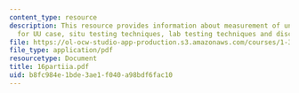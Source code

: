 ```yaml
---
content_type: resource
description: This resource provides information about measurement of undrained strength
  for UU case, situ testing techniques, lab testing techniques and discussion.
file: https://ol-ocw-studio-app-production.s3.amazonaws.com/courses/1-322-soil-behavior-spring-2005/b8fc984e1bde3ae1f040a98bdf6fac10_16partiia.pdf
file_type: application/pdf
resourcetype: Document
title: 16partiia.pdf
uid: b8fc984e-1bde-3ae1-f040-a98bdf6fac10
---
```


